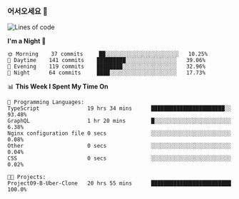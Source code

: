 ### 어서오세요 👋

<!--START_SECTION:waka-->
![Lines of code](https://img.shields.io/badge/From%20Hello%20World%20I%27ve%20Written-503844%20lines%20of%20code-blue)

**I'm a Night 🦉** 

```text
🌞 Morning    37 commits     ██░░░░░░░░░░░░░░░░░░░░░░░   10.25% 
🌆 Daytime    141 commits    █████████░░░░░░░░░░░░░░░░   39.06% 
🌃 Evening    119 commits    ████████░░░░░░░░░░░░░░░░░   32.96% 
🌙 Night      64 commits     ████░░░░░░░░░░░░░░░░░░░░░   17.73%

```


📊 **This Week I Spent My Time On** 

```text
💬 Programming Languages: 
TypeScript               19 hrs 34 mins      ███████████████████████░░   93.48% 
GraphQL                  1 hr 20 mins        █░░░░░░░░░░░░░░░░░░░░░░░░   6.38% 
Nginx configuration file 0 secs              ░░░░░░░░░░░░░░░░░░░░░░░░░   0.08% 
Other                    0 secs              ░░░░░░░░░░░░░░░░░░░░░░░░░   0.04% 
CSS                      0 secs              ░░░░░░░░░░░░░░░░░░░░░░░░░   0.02%

🐱‍💻 Projects: 
Project09-B-Uber-Clone   20 hrs 55 mins      █████████████████████████   100.0%

```


<!--END_SECTION:waka-->
